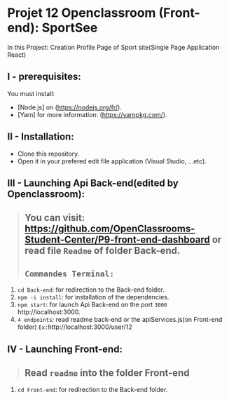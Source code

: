 # Projet 12 Openclassroom (Front-end): SportSee
In this Project: Creation Profile Page of Sport site(Single Page Application React)
## I - prerequisites:
You must install:  
* [Node.js] on (https://nodejs.org/fr/).
* [Yarn] for more information: (https://yarnpkg.com/).
## II - Installation:
* Clone this repository.
* Open it in your prefered edit file application (Visual Studio, ...etc).
## III - Launching Api Back-end(edited by Openclassroom):
> You can visit: https://github.com/OpenClassrooms-Student-Center/P9-front-end-dashboard or read file `Readme` of folder Back-end.
>----
>`Commandes Terminal:`
>----
1. `cd Back-end`: for redirection to the Back-end folder.
2. `npm -i install`: for installation of the dependencies.
3. `npm start`: for launch Api Back-end on the port `3000` http://localhost:3000.
4. `4 endpoints`: read readme back-end or the apiServices.js(on Front-end folder) `Ex:`http://localhost:3000/user/12
## IV - Launching Front-end:
> Read `readme` into the folder Front-end
> ----
1. `cd Front-end`: for redirection to the Back-end folder.
